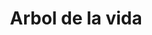 ---
title: Arbol de la vida
date: 
draft: false

# descripcion
description : Aro de plata con piedra cubic

materials: Plata 925

color: Multicolor

dimensions: 1cm

code: 01-16-0322

type: "Aros"

categories: []

price: $2.100,00

price_eftvo: $1.785,00

# Images
# first image will be shown in the product page
images:
  # - image: "images/path_to_image"
  # La ubicacion de las imagenes es imagenes/Aros/Aros.Cubic/01-16-0322-arbol-de-la-vida
  - image: "./images/aros/cubic/01-16-0322-arbol-de-la-vida_a.JPG"
  - image: "./images/aros/cubic/01-16-0322-arbol-de-la-vida_b.JPG"
---